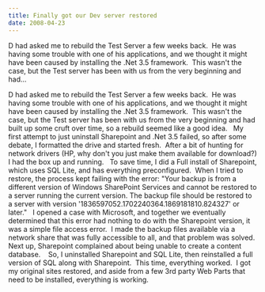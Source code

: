 ```yaml
---
title: Finally got our Dev server restored
date: 2008-04-23
---
```


D had asked me to rebuild the Test Server a few weeks back.  He was having some trouble with one of his applications, and we thought it might have been caused by installing the .Net 3.5 framework.  This wasn't the case, but the Test server has been with us from the very beginning and had…


<!-- end -->


D had asked me to rebuild the Test Server a few weeks back.  He was  having some trouble with one of his applications, and we thought it might have  been caused by installing the .Net 3.5 framework.  This wasn't the case, but the  Test server has been with us from the very beginning and had built up some  cruft over time, so a rebuild seemed like a good idea.
 
My first attempt to just uninstall Sharepoint and .Net 3.5 failed, so after  some debate, I formatted the drive and started fresh.  After a bit of hunting  for network drivers (HP, why don't you just make them available for download?) I  had the box up and running.
 
To save time, I did a Full install of Sharepoint, which uses SQL Lite, and  has everything preconfigured.  When I tried to restore, the process kept failing  with the error: "Your backup is from a different version of Windows SharePoint  Services and cannot be restored to a server running the current version. The  backup file should be restored to a server with version  '1836597052.1702240364.1869181810.824327' or later."
 
I opened a case with Microsoft, and together we eventually determined that  this error had nothing to do with the Sharepoint version, it was a simple file  access error.  I made the backup files available via a network share that was  fully accessible to all, and that problem was solved.  Next up, Sharepoint  complained about being unable to create a content database.  
 
So, I uninstalled Sharepoint and SQL Lite, then reinstalled a full version  of SQL along with Sharepoint.  This time, everything worked.  I got my original  sites restored, and aside from a few 3rd party Web Parts that need to be  installed, everything is working.

